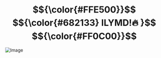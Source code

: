 # $${\color{#FFE500}}$$ $${\color{#682133} ILYMD!🔥 }$$ $${\color{#FF0C00}}$$
![Image](https://github.com/user-attachments/assets/cb18e84f-67de-4e94-97d9-73bb91720dd0)
